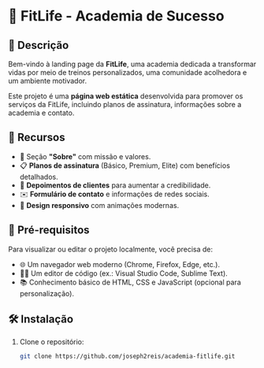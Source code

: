 # 💪 FitLife - Academia de Sucesso

## 📝 Descrição
Bem-vindo à landing page da **FitLife**, uma academia dedicada a transformar vidas por meio de treinos personalizados, uma comunidade acolhedora e um ambiente motivador.

Este projeto é uma **página web estática** desenvolvida para promover os serviços da FitLife, incluindo planos de assinatura, informações sobre a academia e contato.

## 🚀 Recursos
- 🧭 Seção **"Sobre"** com missão e valores.
- 📋 **Planos de assinatura** (Básico, Premium, Elite) com benefícios detalhados.
- 💬 **Depoimentos de clientes** para aumentar a credibilidade.
- ✉️ **Formulário de contato** e informações de redes sociais.
- 📱 **Design responsivo** com animações modernas.

## 🧰 Pré-requisitos
Para visualizar ou editar o projeto localmente, você precisa de:
- 🌐 Um navegador web moderno (Chrome, Firefox, Edge, etc.).
- 🧑‍💻 Um editor de código (ex.: Visual Studio Code, Sublime Text).
- 📚 Conhecimento básico de HTML, CSS e JavaScript (opcional para personalização).

## 🛠️ Instalação
1. Clone o repositório:
   ```bash
   git clone https://github.com/joseph2reis/academia-fitlife.git
